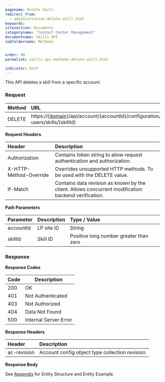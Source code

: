 ```yaml
---
pagename: Delete Skill
redirect_from:
  - administration-delete-skill.html
keywords:
sitesection: Documents
categoryname: "Contact Center Management"
documentname: Skills API
subfoldername: Methods


order: 80
permalink: skills-api-methods-delete-skill.html

indicator: both
---
```


This API deletes a skill from a specific account.

### Request

| Method | URL| 
 |:----- | :---- |
 |DELETE | https://[{domain}](/agent-domain-domain-api.html)/api/account/{accountId}/configuration/le-users/skills/{skillId} |

**Request Headers**

 |Header | Description |
 |:-------  | :------------- |
 |Authorization|  Contains token string to allow request authentication and authorization.  |
 |X-HTTP-Method-Override|  Overrides unsupported HTTP methods.  To be used with the DELETE value. |
 |If-Match|  Contains data revision as known by the client. Allows concurrent modification backend verification.  |

**Path Parameters**

 |Parameter|  Description | Type / Value |
 |:----------- | :-------------  |:------------- | 
 |accountId | LP site ID  |String  |
 |skillId | Skill ID  | Positive long number greater than zero |

### Response

**Response Codes** 

| Code | Description           |
|------|-----------------------|
| 200  | OK                    |
| 401  | Not Authenticated     |
| 403  | Not Authorized        |
| 404  | Data Not Found        |
| 500  | Internal Server Error |

**Response Headers**

 |Header  |Description |
| :-------  | :-----  |
| ac-revision | Account config object type collection revision. | 

**Response Body**

See [Appendix](aadministration-skills-appendix.html) for Entity Structure and Entity Example.
